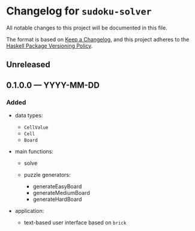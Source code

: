 # Changelog for `sudoku-solver`

All notable changes to this project will be documented in this file.

The format is based on [Keep a Changelog](https://keepachangelog.com/en/1.0.0/),
and this project adheres to the
[Haskell Package Versioning Policy](https://pvp.haskell.org/).

## Unreleased

## 0.1.0.0 — YYYY-MM-DD

### Added

- data types:

    - `CellValue`
    - `Cell`
    - `Board`
    
- main functions:

    - solve
    - puzzle generators:
    
        - generateEasyBoard
        - generateMediumBoard
        - generateHardBoard

- application:

    - text-based user interface based on `brick`
